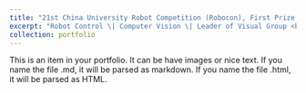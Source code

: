```yaml
---
title: "21st China University Robot Competition (Robocon), First Prize (5th)"
excerpt: "Robot Control \| Computer Vision \| Leader of Visual Group <br/><img src='/images/21stRobocon.png'>"
collection: portfolio
---
```


This is an item in your portfolio. It can be have images or nice text. If you name the file .md, it will be parsed as markdown. If you name the file .html, it will be parsed as HTML. 
